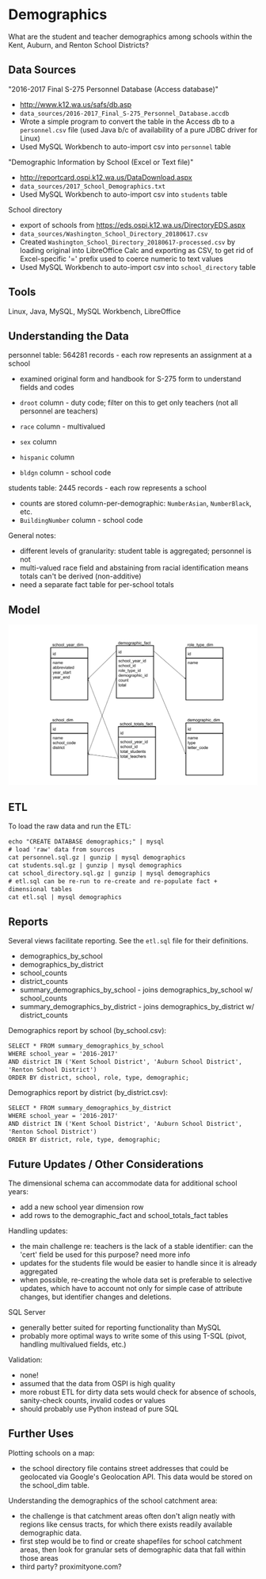 
# Demographics

What are the student and teacher demographics among schools within the
Kent, Auburn, and Renton School Districts?

## Data Sources

"2016-2017 Final S-275 Personnel Database (Access database)" 

- http://www.k12.wa.us/safs/db.asp
- `data_sources/2016-2017_Final_S-275_Personnel_Database.accdb`
- Wrote a simple program to convert the table in the Access db to a
  `personnel.csv` file (used Java b/c of availability of a pure JDBC
  driver for Linux)
- Used MySQL Workbench to auto-import csv into `personnel` table

"Demographic Information by School (Excel or Text file)"

- http://reportcard.ospi.k12.wa.us/DataDownload.aspx
- `data_sources/2017_School_Demographics.txt`
- Used MySQL Workbench to auto-import csv into `students` table

School directory

- export of schools from https://eds.ospi.k12.wa.us/DirectoryEDS.aspx
- `data_sources/Washington_School_Directory_20180617.csv`
- Created `Washington_School_Directory_20180617-processed.csv` by
  loading original into LibreOffice Calc and exporting as CSV, to get
  rid of Excel-specific '=' prefix used to coerce numeric to text values
- Used MySQL Workbench to auto-import csv into `school_directory` table

## Tools

Linux, Java, MySQL, MySQL Workbench, LibreOffice

## Understanding the Data

personnel table: 564281 records - each row represents an assignment at a school

- examined original form and handbook for S-275 form to understand fields and codes

 - `droot` column - duty code; filter on this to get only teachers (not all personnel are teachers)
 - `race` column - multivalued
 - `sex` column
 - `hispanic` column
 - `bldgn` column - school code

students table: 2445 records - each row represents a school

- counts are stored column-per-demographic: `NumberAsian`, `NumberBlack`, etc.
- `BuildingNumber` column - school code

General notes:

- different levels of granularity: student table is aggregated; personnel is not
- multi-valued race field and abstaining from racial identification means totals can't be derived (non-additive)
- need a separate fact table for per-school totals

## Model

![ER Diagram](er_diagram.png)

## ETL

To load the raw data and run the ETL:

```
echo "CREATE DATABASE demographics;" | mysql
# load 'raw' data from sources
cat personnel.sql.gz | gunzip | mysql demographics
cat students.sql.gz | gunzip | mysql demographics
cat school_directory.sql.gz | gunzip | mysql demographics
# etl.sql can be re-run to re-create and re-populate fact + dimensional tables
cat etl.sql | mysql demographics
```

## Reports

Several views facilitate reporting. See the `etl.sql` file for their definitions.

- demographics_by_school
- demographics_by_district
- school_counts
- district_counts
- summary_demographics_by_school - joins demographics_by_school w/ school_counts
- summary_demographics_by_district - joins demographics_by_district w/ district_counts

Demographics report by school (by_school.csv):

```
SELECT * FROM summary_demographics_by_school
WHERE school_year = '2016-2017'
AND district IN ('Kent School District', 'Auburn School District', 'Renton School District')
ORDER BY district, school, role, type, demographic;
```

Demographics report by district (by_district.csv):

```
SELECT * FROM summary_demographics_by_district
WHERE school_year = '2016-2017'
AND district IN ('Kent School District', 'Auburn School District', 'Renton School District')
ORDER BY district, role, type, demographic;
```

## Future Updates / Other Considerations

The dimensional schema can accommodate data for additional school years:

- add a new school year dimension row
- add rows to the demographic_fact and school_totals_fact tables

Handling updates: 

- the main challenge re: teachers is the lack of a stable identifier:
  can the 'cert' field be used for this purpose? need more info
- updates for the students file would be easier to handle since it is
  already aggregated
- when possible, re-creating the whole data set is preferable to
  selective updates, which have to account not only for simple case of
  attribute changes, but identifier changes and deletions.

SQL Server

- generally better suited for reporting functionality than MySQL
- probably more optimal ways to write some of this using T-SQL (pivot,
  handling multivalued fields, etc.)

Validation:

- none!
- assumed that the data from OSPI is high quality
- more robust ETL for dirty data sets would check for absence of
  schools, sanity-check counts, invalid codes or values
- should probably use Python instead of pure SQL

## Further Uses

Plotting schools on a map:

- the school directory file contains street addresses that could be
  geolocated via Google's Geolocation API. This data would be stored
  on the school_dim table.

Understanding the demographics of the school catchment area:

- the challenge is that catchment areas often don't align neatly with
  regions like census tracts, for which there exists readily available
  demographic data.
- first step would be to find or create shapefiles for school
  catchment areas, then look for granular sets of demographic data
  that fall within those areas
- third party? proximityone.com?

